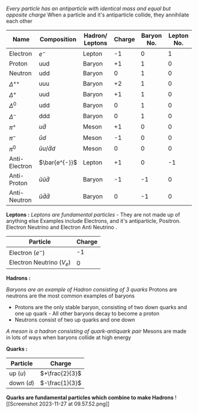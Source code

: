 *Every particle has an antiparticle with identical mass and equal but opposite charge*
When a particle and it's antiparticle collide, they annihilate each other

|Name|Composition|Hadron/ Leptons |Charge|Baryon No. | Lepton No.|
| --- | --- | --- | --- | --- | --- |
|Electron|$e^{-}$|Lepton|-1|0|1
|Proton|uud|Baryon|+1|1|0|
|Neutron|udd|Baryon|0|1|0|
|$\Delta^{++}$|uuu|Baryon|+2|1|0|
|$\Delta^{+}$|uud|Baryon|+1|1|0|
|$\Delta^{0}$|udd|Baryon|0|1|0|
|$\Delta^{-}$|ddd|Baryon|0|1|0|
|$\pi^{+}$|$u\bar{d}$|Meson|+1|0|0|
|$\pi^{-}$|$\bar{u}d$|Meson|-1|0|0|
|$\pi^{0}$|$\bar{u}u / \bar{d}d$|Meson|0|0|0|
|Anti-Electron|$\bar{e^{-}}$|Lepton|+1|0|-1|
|Anti-Proton|$\bar{u}\bar{u}\bar{d}$|Baryon|-1|-1|0|
|Anti-Neutron|$\bar{u}\bar{d}\bar{d}$|Baryon|0|-1|0|

**Leptons :**
*Leptons are fundamental particles* - They are not made up of anything else
Examples include Electrons, and it's antiparticle, Positron. Electron Neutrino and Electron Anti Neutrino .

| Particle  | Charge  |
| --- | --- |
| Electron ($e^{-}$) |  -1|
|Electron Neutrino ($V_e$) |0|

**Hadrons :**

*Baryons are an example of Hadron consisting of 3 quarks*
Protons are neutrons are the most common examples of baryons
- Protons are the only stable baryon, consisting of two down quarks and one up quark - All other baryons decay to become a proton
- Neutrons consist of two up quarks and one down

*A meson is a hadron consisting of quark-antiquark pair*
Mesons are made in lots of ways when baryons collide at high energy

**Quarks :**

| Particle  | Charge  |
| --- | --- |
| up ($u$) |  $+\frac{2}{3}$|
| down ($d$)|$-\frac{1}{3}$|
**Quarks are fundamental particles which combine to make Hadrons**
![[Screenshot 2023-11-27 at 09.57.52.png]]